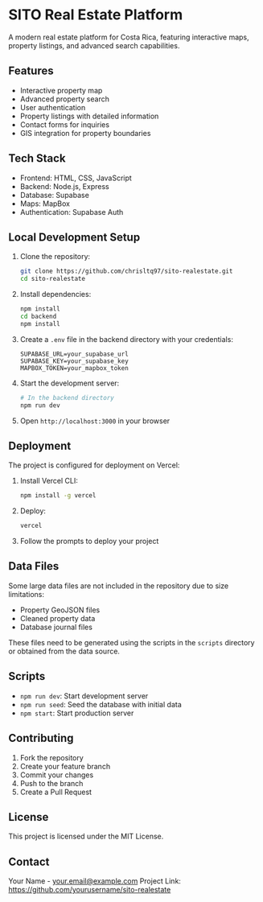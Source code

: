 # SITO Real Estate Platform

A modern real estate platform for Costa Rica, featuring interactive maps, property listings, and advanced search capabilities.

## Features

- Interactive property map
- Advanced property search
- User authentication
- Property listings with detailed information
- Contact forms for inquiries
- GIS integration for property boundaries

## Tech Stack

- Frontend: HTML, CSS, JavaScript
- Backend: Node.js, Express
- Database: Supabase
- Maps: MapBox
- Authentication: Supabase Auth

## Local Development Setup

1. Clone the repository:
   ```bash
   git clone https://github.com/chrisltq97/sito-realestate.git
   cd sito-realestate
   ```

2. Install dependencies:
   ```bash
   npm install
   cd backend
   npm install
   ```

3. Create a `.env` file in the backend directory with your credentials:
   ```
   SUPABASE_URL=your_supabase_url
   SUPABASE_KEY=your_supabase_key
   MAPBOX_TOKEN=your_mapbox_token
   ```

4. Start the development server:
   ```bash
   # In the backend directory
   npm run dev
   ```

5. Open `http://localhost:3000` in your browser

## Deployment

The project is configured for deployment on Vercel:

1. Install Vercel CLI:
   ```bash
   npm install -g vercel
   ```

2. Deploy:
   ```bash
   vercel
   ```

3. Follow the prompts to deploy your project

## Data Files

Some large data files are not included in the repository due to size limitations:
- Property GeoJSON files
- Cleaned property data
- Database journal files

These files need to be generated using the scripts in the `scripts` directory or obtained from the data source.

## Scripts

- `npm run dev`: Start development server
- `npm run seed`: Seed the database with initial data
- `npm start`: Start production server

## Contributing

1. Fork the repository
2. Create your feature branch
3. Commit your changes
4. Push to the branch
5. Create a Pull Request

## License

This project is licensed under the MIT License.

<!-- Force redeploy -->

## Contact

Your Name - your.email@example.com
Project Link: https://github.com/yourusername/sito-realestate 